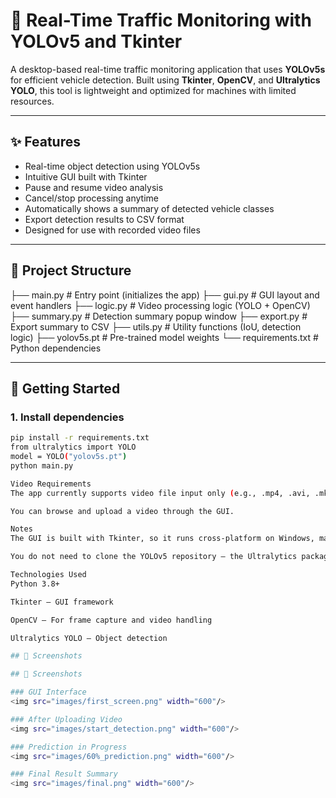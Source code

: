 # 🚦 Real-Time Traffic Monitoring with YOLOv5 and Tkinter

A desktop-based real-time traffic monitoring application that uses **YOLOv5s** for efficient vehicle detection. Built using **Tkinter**, **OpenCV**, and **Ultralytics YOLO**, this tool is lightweight and optimized for machines with limited resources.

---

## ✨ Features

- Real-time object detection using YOLOv5s
- Intuitive GUI built with Tkinter
- Pause and resume video analysis
- Cancel/stop processing anytime
- Automatically shows a summary of detected vehicle classes
- Export detection results to CSV format
- Designed for use with recorded video files

---

## 🧱 Project Structure

├── main.py # Entry point (initializes the app)
├── gui.py # GUI layout and event handlers
├── logic.py # Video processing logic (YOLO + OpenCV)
├── summary.py # Detection summary popup window
├── export.py # Export summary to CSV
├── utils.py # Utility functions (IoU, detection logic)
├── yolov5s.pt # Pre-trained model weights
└── requirements.txt # Python dependencies

---

## 🚀 Getting Started

### 1. Install dependencies

```bash
pip install -r requirements.txt
from ultralytics import YOLO
model = YOLO("yolov5s.pt")
python main.py

Video Requirements
The app currently supports video file input only (e.g., .mp4, .avi, .mkv).

You can browse and upload a video through the GUI.

Notes
The GUI is built with Tkinter, so it runs cross-platform on Windows, macOS, and Linux.

You do not need to clone the YOLOv5 repository — the Ultralytics package handles model loading directly.

Technologies Used
Python 3.8+

Tkinter – GUI framework

OpenCV – For frame capture and video handling

Ultralytics YOLO – Object detection

## 📸 Screenshots

## 📸 Screenshots

### GUI Interface
<img src="images/first_screen.png" width="600"/>

### After Uploading Video
<img src="images/start_detection.png" width="600"/>

### Prediction in Progress
<img src="images/60%_prediction.png" width="600"/>

### Final Result Summary
<img src="images/final.png" width="600"/>
